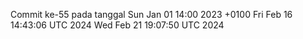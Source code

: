 Commit ke-55 pada tanggal Sun Jan 01 14:00 2023 +0100
Fri Feb 16 14:43:06 UTC 2024
Wed Feb 21 19:07:50 UTC 2024
